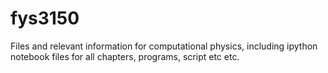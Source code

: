 fys3150
=======

Files and relevant information for computational physics, including ipython notebook files for 
all chapters, programs, script etc etc.  

